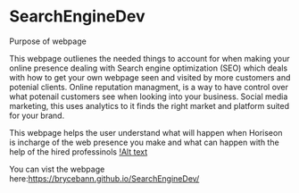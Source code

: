 # SearchEngineDev

Purpose of webpage

This webpage outlienes the needed things to account for when making your online presence dealing with Search engine optimization (SEO) which deals with how to get your own webpage seen and visited by more customers and potenial clients. Online reputation managment, is a way to have control over what potenail customers see when looking into your business. Social media marketing, this uses analytics to it finds the right market and platform suited for your brand.

This webpage helps the user understand what will happen when Horiseon is incharge of the web presence you make and what can happen with the help of the hired professinols
[!Alt text](/urban-octo-telegram-main/Develop/assets/images/webpage-screenshot.PNG)

You can vist the webpage here:https://brycebann.github.io/SearchEngineDev/
